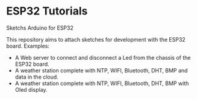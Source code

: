 # ESP32 Tutorials
Sketchs Arduino for ESP32

This repository aims to attach sketches for development with the ESP32 board.
Examples:
* A Web server to connect and disconnect a Led from the chassis of the ESP32 board.
* A weather station complete with NTP, WIFI, Bluetooth, DHT, BMP and data in the cloud.
* A weather station complete with NTP, WIFI, Bluetooth, DHT, BMP with Oled display.
